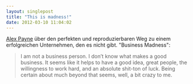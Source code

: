 ```yaml
---
layout: singlepost
title: "This is madness!"
date: 2012-03-10 11:04:02
---
```

[Alex Payne](http://al3x.net/2012/02/12/on-business-madness.html) über den perfekten und reproduzierbaren Weg zu einem erfolgreichen Unternehmen, den es nicht gibt. "Business Madness":

>I am not a business person. I don’t know what makes a good business. It seems like it helps to have a good idea, great people, the willingness to work hard, and an absolute shit-ton of luck. Being certain about much beyond that seems, well, a bit crazy to me.
